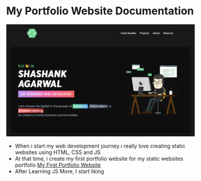 # My Portfolio Website Documentation

![Homepage of Portfolio](./src/header-image.png)

- When i start my web development journey i really love creating static websites using HTML, CSS and JS
- At that time, i create my first portfolio website for my static websites portfolio [My First Portfolio Website](https://shashankagarwal.netlify.app)
- After Learning JS More, I start liking
